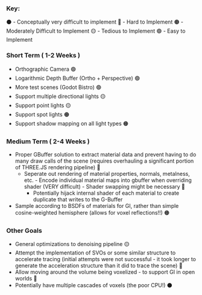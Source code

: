 ### Key:
⚫️ - Conceptually very difficult to implement
🔴 - Hard to Implement
🟠 - Moderately Difficult to Implement
🟡 - Tedious to Implement
🟢 - Easy to Implement
### Short Term ( 1-2 Weeks )
- Orthographic Camera 🟢
- Logarithmic Depth Buffer (Ortho + Perspective) 🟢
- More test scenes (Godot Bistro) 🟢
- Support multiple directional lights 🟡
- Support point lights 🟡
- Support spot lights 🟠
- Support shadow mapping on all light types 🟠
### Medium Term ( 2-4 Weeks )
- Proper GBuffer solution to extract material data and prevent having to do many draw calls of the scene (requires overhauling a significant portion of THREE.JS rendering pipeline) 🔴
     - Seperate out rendering of material properties, normals, metalness, etc. - Encode individual material maps into gbuffer when overriding shader (VERY difficult) - Shader swapping might be necessary 🔴
          - Potentially hijack internal shader of each material to create duplicate that writes to the G-Buffer
- Sample according to BSDFs of materials for GI, rather than simple cosine-weighted hemisphere (allows for voxel reflections!!) 🟠
### Other Goals
- General optimizations to denoising pipeline 🟡
- Attempt the implementation of SVOs or some similar structure to accelerate tracing (initial attempts were not successful - it took longer to generate the acceleration structure than it did to trace the scene) 🔴
- Allow moving around the volume being voxelized - to support GI in open worlds 🔴
- Potentially have multiple cascades of voxels (the poor CPU!) ⚫️ 



